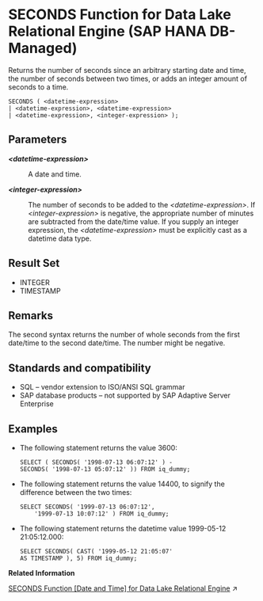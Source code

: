 <!-- loio18801f8db2164f1ea0dfdfbe99a38520 -->

# SECONDS Function for Data Lake Relational Engine \(SAP HANA DB-Managed\)

Returns the number of seconds since an arbitrary starting date and time, the number of seconds between two times, or adds an integer amount of seconds to a time.



```
SECONDS ( <datetime-expression>
| <datetime-expression>, <datetime-expression>
| <datetime-expression>, <integer-expression> );
```



<a name="loio18801f8db2164f1ea0dfdfbe99a38520__section_mvb_pz5_vrb"/>

## Parameters


<dl>
<dt><b>

*<datetime-expression\>*

</b></dt>
<dd>

A date and time.



</dd><dt><b>

*<integer-expression\>*

</b></dt>
<dd>

The number of seconds to be added to the *<datetime-expression\>*. If *<integer-expression\>* is negative, the appropriate number of minutes are subtracted from the date/time value. If you supply an integer expression, the *<datetime-expression\>* must be explicitly cast as a datetime data type.



</dd>
</dl>



<a name="loio18801f8db2164f1ea0dfdfbe99a38520__section_esj_pz5_vrb"/>

## Result Set

-   INTEGER
-   TIMESTAMP



<a name="loio18801f8db2164f1ea0dfdfbe99a38520__section_mmw_pz5_vrb"/>

## Remarks

The second syntax returns the number of whole seconds from the first date/time to the second date/time. The number might be negative.



<a name="loio18801f8db2164f1ea0dfdfbe99a38520__section_orf_qz5_vrb"/>

## Standards and compatibility

-   SQL – vendor extension to ISO/ANSI SQL grammar
-   SAP database products – not supported by SAP Adaptive Server Enterprise



<a name="loio18801f8db2164f1ea0dfdfbe99a38520__section_n34_qz5_vrb"/>

## Examples

-   The following statement returns the value 3600:

    ```
    SELECT ( SECONDS( '1998-07-13 06:07:12' ) -
    SECONDS( '1998-07-13 05:07:12' )) FROM iq_dummy;
    ```

-   The following statement returns the value 14400, to signify the difference between the two times:

    ```
    SELECT SECONDS( '1999-07-13 06:07:12',
    	'1999-07-13 10:07:12' ) FROM iq_dummy;
    ```

-   The following statement returns the datetime value 1999-05-12 21:05:12.000:

    ```
    SELECT SECONDS( CAST( '1999-05-12 21:05:07'
    AS TIMESTAMP ), 5) FROM iq_dummy;
    ```


**Related Information**  


[SECONDS Function \[Date and Time\] for Data Lake Relational Engine](https://help.sap.com/viewer/19b3964099384f178ad08f2d348232a9/2024_1_QRC/en-US/a57e4e7d84f21015bdabf289394cd2ce.html "Returns the number of seconds since an arbitrary starting date and time, the number of seconds between two times, or adds an integer amount of seconds to a time.") :arrow_upper_right:


